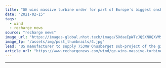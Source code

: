```yaml
---
title: "GE wins massive turbine order for part of Europe’s biggest onshore wind project"
date: "2021-02-15"
tags: 
  - wind
  - recharge news
source: "recharge news"
image_url: "https://images-global.nhst.tech/image/SXdaeEpWTzJQSXNUQXVMSjY0NGZHZXN4L0tibXEwUzVZOHhRRWxIejIwND0=/nhst/binary/8e91ac2a35521e12ac7425237c6616b3"
image_fp: "/assets/img/post_thumbnails/4.jpg"
lead: "US manufacturer to supply 753MW Önusberget sub-project of the giant Markbygden wind complex in northern Sweden with its Cypress 5.5MW model"
article_url: "https://www.rechargenews.com/wind/ge-wins-massive-turbine-order-for-part-of-europe-s-biggest-onshore-wind-project/2-1-963259"
---
```


---
